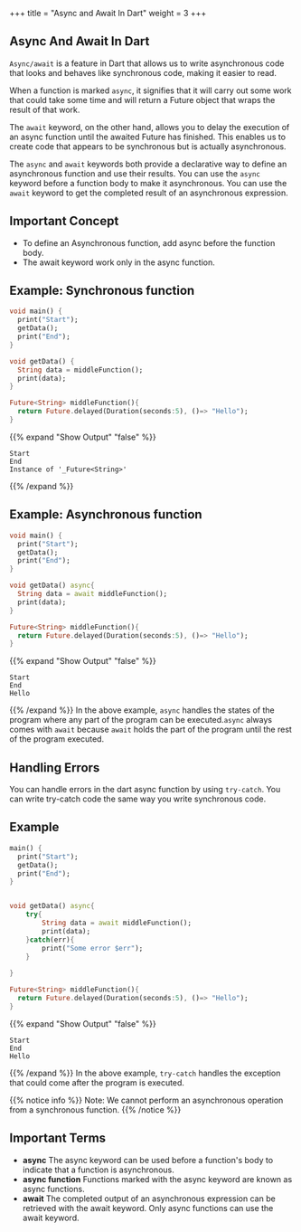 +++
title = "Async and Await In Dart"
weight = 3 
+++

## Async And Await In Dart

`Async/await` is a feature in Dart that allows us to write asynchronous code that looks and behaves like synchronous code, making it easier to read.

When a function is marked `async`, it signifies that it will carry out some work that could take some time and will return a Future object that wraps the result of that work.

The `await` keyword, on the other hand, allows you to delay the execution of an async function until the awaited Future has finished. This enables us to create code that appears to be synchronous but is actually asynchronous.

The `async` and `await` keywords both provide a declarative way to define an asynchronous function and use their results. You can use the `async` keyword before a function body to make it asynchronous. You can use the `await` keyword to get the completed result of an asynchronous expression.


## Important Concept

- To define an Asynchronous function, add async before the function body.
- The await keyword work only in the async function.

## Example: Synchronous function

```dart
void main() {
  print("Start");
  getData();
  print("End");
}

void getData() {
  String data = middleFunction();
  print(data);
}

Future<String> middleFunction(){
  return Future.delayed(Duration(seconds:5), ()=> "Hello");
}
```

{{% expand "Show Output" "false" %}}

````plaintext
Start
End
Instance of '_Future<String>'
````

{{% /expand %}}

## Example: Asynchronous function

```dart
void main() {
  print("Start");
  getData();
  print("End");
}

void getData() async{
  String data = await middleFunction();
  print(data);
}

Future<String> middleFunction(){
  return Future.delayed(Duration(seconds:5), ()=> "Hello");
}
```

{{% expand "Show Output" "false" %}}

````plaintext
Start
End
Hello
````

{{% /expand %}}
In the above example, `async` handles the states of the program where any part of the program can be executed.`async` always comes with `await` because `await` holds the part of the program until the rest of the program executed.

## Handling Errors

You can handle errors in the dart async function by using `try-catch`. You can write try-catch code the same way you write synchronous code.

## Example

```dart
main() {
  print("Start");
  getData();
  print("End");
}


void getData() async{
    try{
        String data = await middleFunction();
        print(data);
    }catch(err){
        print("Some error $err");
    }
 
}

Future<String> middleFunction(){
  return Future.delayed(Duration(seconds:5), ()=> "Hello");
}
```

{{% expand "Show Output" "false" %}}

````plaintext
Start
End
Hello
````

{{% /expand %}}
In the above example, `try-catch` handles the exception that could come after the program is executed.

{{% notice info %}}
Note: We cannot perform an asynchronous operation from a synchronous function.
{{% /notice %}}

## Important Terms

- **async** The async keyword can be used before a function's body to indicate that a function is asynchronous.
- **async function** Functions marked with the async keyword are known as async functions.
- **await** The completed output of an asynchronous expression can be retrieved with the await keyword. Only async functions can use the await keyword.
